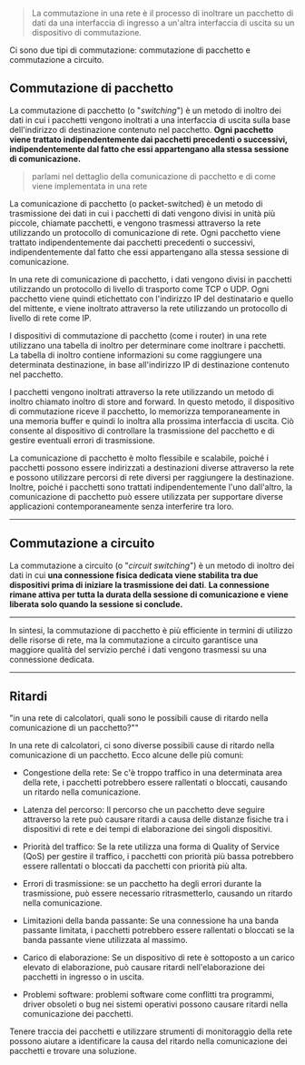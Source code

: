 >La commutazione in una rete è il processo di inoltrare un pacchetto di dati da una interfaccia di ingresso a un'altra interfaccia di uscita su un dispositivo di commutazione.

Ci sono due tipi di commutazione: commutazione di pacchetto e commutazione a circuito.

## Commutazione di pacchetto

La commutazione di pacchetto (o "*switching*") è un metodo di inoltro dei dati in cui i pacchetti vengono inoltrati a una interfaccia di uscita sulla base dell'indirizzo di destinazione contenuto nel pacchetto. **Ogni pacchetto viene trattato indipendentemente dai pacchetti precedenti o successivi, indipendentemente dal fatto che essi appartengano alla stessa sessione di comunicazione.**


>parlami nel dettaglio della comunicazione di pacchetto e di come viene implementata in una rete

La comunicazione di pacchetto (o packet-switched) è un metodo di trasmissione dei dati in cui i pacchetti di dati vengono divisi in unità più piccole, chiamate pacchetti, e vengono trasmessi attraverso la rete utilizzando un protocollo di comunicazione di rete. Ogni pacchetto viene trattato indipendentemente dai pacchetti precedenti o successivi, indipendentemente dal fatto che essi appartengano alla stessa sessione di comunicazione.

In una rete di comunicazione di pacchetto, i dati vengono divisi in pacchetti utilizzando un protocollo di livello di trasporto come TCP o UDP. Ogni pacchetto viene quindi etichettato con l'indirizzo IP del destinatario e quello del mittente, e viene inoltrato attraverso la rete utilizzando un protocollo di livello di rete come IP.

I dispositivi di commutazione di pacchetto (come i router) in una rete utilizzano una tabella di inoltro per determinare come inoltrare i pacchetti. La tabella di inoltro contiene informazioni su come raggiungere una determinata destinazione, in base all'indirizzo IP di destinazione contenuto nel pacchetto.

I pacchetti vengono inoltrati attraverso la rete utilizzando un metodo di inoltro chiamato inoltro di store and forward. In questo metodo, il dispositivo di commutazione riceve il pacchetto, lo memorizza temporaneamente in una memoria buffer e quindi lo inoltra alla prossima interfaccia di uscita. Ciò consente al dispositivo di controllare la trasmissione del pacchetto e di gestire eventuali errori di trasmissione.

La comunicazione di pacchetto è molto flessibile e scalabile, poiché i pacchetti possono essere indirizzati a destinazioni diverse attraverso la rete e possono utilizzare percorsi di rete diversi per raggiungere la destinazione. Inoltre, poiché i pacchetti sono trattati indipendentemente l'uno dall'altro, la comunicazione di pacchetto può essere utilizzata per supportare diverse applicazioni contemporaneamente senza interferire tra loro.

---



## Commutazione a circuito

La commutazione a circuito (o "*circuit switching*") è un metodo di inoltro dei dati in cui **una connessione fisica dedicata viene stabilita tra due dispositivi prima di iniziare la trasmissione dei dati**. 
**La connessione rimane attiva per tutta la durata della sessione di comunicazione e viene liberata solo quando la sessione si conclude.**



--------------------------------------------------------

In sintesi, la commutazione di pacchetto è più efficiente in termini di utilizzo delle risorse di rete, ma la commutazione a circuito garantisce una maggiore qualità del servizio perché i dati vengono trasmessi su una connessione dedicata.

--- 

## Ritardi

"in una rete di calcolatori, quali sono le possibili cause di ritardo nella comunicazione di un pacchetto?""

In una rete di calcolatori, ci sono diverse possibili cause di ritardo nella comunicazione di un pacchetto. Ecco alcune delle più comuni:

-   Congestione della rete: Se c'è troppo traffico in una determinata area della rete, i pacchetti potrebbero essere rallentati o bloccati, causando un ritardo nella comunicazione.
    
-   Latenza del percorso: Il percorso che un pacchetto deve seguire attraverso la rete può causare ritardi a causa delle distanze fisiche tra i dispositivi di rete e dei tempi di elaborazione dei singoli dispositivi.
    
-   Priorità del traffico: Se la rete utilizza una forma di Quality of Service (QoS) per gestire il traffico, i pacchetti con priorità più bassa potrebbero essere rallentati o bloccati da pacchetti con priorità più alta.
    
-   Errori di trasmissione: se un pacchetto ha degli errori durante la trasmissione, può essere necessario ritrasmetterlo, causando un ritardo nella comunicazione.
    
-   Limitazioni della banda passante: Se una connessione ha una banda passante limitata, i pacchetti potrebbero essere rallentati o bloccati se la banda passante viene utilizzata al massimo.
    
-   Carico di elaborazione: Se un dispositivo di rete è sottoposto a un carico elevato di elaborazione, può causare ritardi nell'elaborazione dei pacchetti in ingresso o in uscita.
    
-   Problemi software: problemi software come conflitti tra programmi, driver obsoleti o bug nei sistemi operativi possono causare ritardi nella comunicazione dei pacchetti.
    

Tenere traccia dei pacchetti e utilizzare strumenti di monitoraggio della rete possono aiutare a identificare la causa del ritardo nella comunicazione dei pacchetti e trovare una soluzione.

